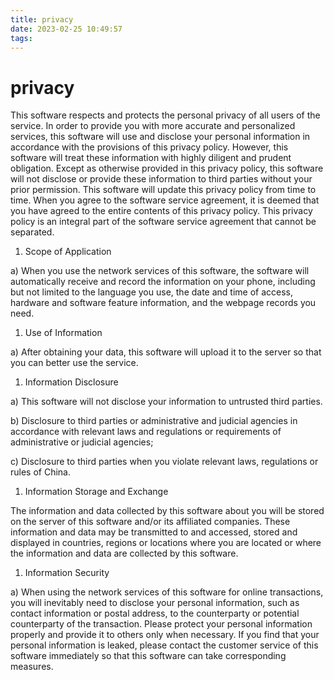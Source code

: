 ```yaml
---
title: privacy
date: 2023-02-25 10:49:57
tags:
---
```

# privacy


This software respects and protects the personal privacy of all users of the service. In order to provide you with more accurate and personalized services, this software will use and disclose your personal information in accordance with the provisions of this privacy policy. However, this software will treat these information with highly diligent and prudent obligation. Except as otherwise provided in this privacy policy, this software will not disclose or provide these information to third parties without your prior permission. This software will update this privacy policy from time to time. When you agree to the software service agreement, it is deemed that you have agreed to the entire contents of this privacy policy. This privacy policy is an integral part of the software service agreement that cannot be separated.

1. Scope of Application

a) When you use the network services of this software, the software will automatically receive and record the information on your phone, including but not limited to the language you use, the date and time of access, hardware and software feature information, and the webpage records you need.

1. Use of Information

a) After obtaining your data, this software will upload it to the server so that you can better use the service.

1. Information Disclosure

a) This software will not disclose your information to untrusted third parties.

b) Disclosure to third parties or administrative and judicial agencies in accordance with relevant laws and regulations or requirements of administrative or judicial agencies;

c) Disclosure to third parties when you violate relevant laws, regulations or rules of China.

1. Information Storage and Exchange

The information and data collected by this software about you will be stored on the server of this software and/or its affiliated companies. These information and data may be transmitted to and accessed, stored and displayed in countries, regions or locations where you are located or where the information and data are collected by this software.

1. Information Security

a) When using the network services of this software for online transactions, you will inevitably need to disclose your personal information, such as contact information or postal address, to the counterparty or potential counterparty of the transaction. Please protect your personal information properly and provide it to others only when necessary. If you find that your personal information is leaked, please contact the customer service of this software immediately so that this software can take corresponding measures.